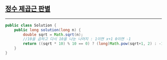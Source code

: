 ## [정수 제곱근 판별](https://programmers.co.kr/learn/courses/30/lessons/12934)
***
```java
public class Solution {
    public long solution(long n) {
        double sqrt = Math.sqrt(n);
        //10을 곱하고 다시 10을 나눈 나머지 : 1이면 x+1 0이면 -1
        return ((sqrt * 10) % 10 == 0) ? (long)Math.pow(sqrt+1, 2) : -1;
    }
}
```